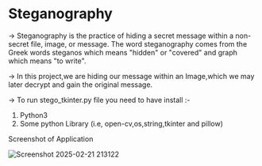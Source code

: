 # Steganography
-> Steganography is the practice of hiding a secret message within a non-secret file, image, or message. The word steganography comes from the Greek words steganos which means "hidden" or "covered" and graph which means "to write". <br />

-> In this project,we are hiding our message within an Image,which we may later decrypt and gain the original message. <br />


-> To run stego_tkinter.py file you need to have install :-
1. Python3
2. Some python Library (i.e, open-cv,os,string,tkinter and pillow)

Screenshot of Application

![Screenshot 2025-02-21 213122](https://github.com/user-attachments/assets/fb90a1ab-7cb5-4e80-ad7e-130184b2a42e)
